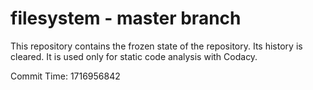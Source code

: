 # filesystem - master branch

This repository contains the frozen state of the repository.
Its history is cleared. It is used only for static code
analysis with Codacy.

Commit Time: 1716956842